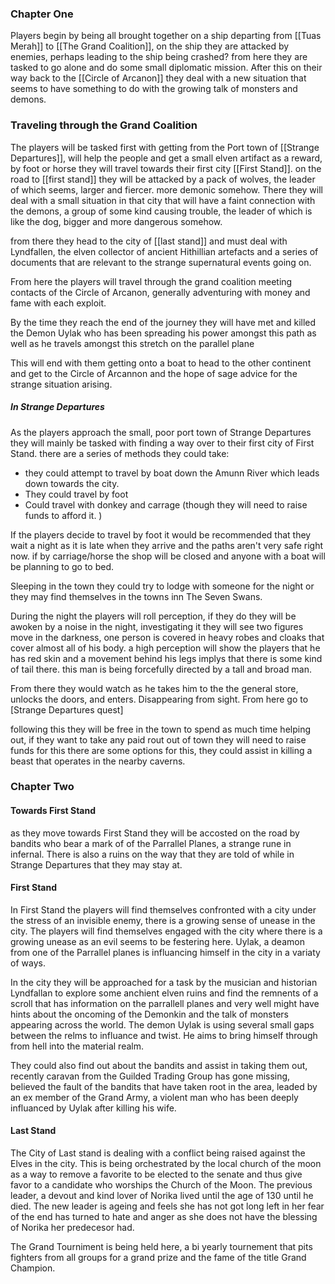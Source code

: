 ### Chapter One

Players begin by being all brought together on a ship departing from [[Tuas Merah]] to [[The Grand Coalition]], on the ship they are attacked by enemies, perhaps leading to the ship being crashed? from here they are tasked to go alone and do some small diplomatic mission. After this on their way back to the [[Circle of Arcanon]] they deal with a new situation that seems to have something to do with the growing talk of monsters and demons. 

### Traveling through the Grand Coalition

The players will be tasked first with getting from the Port town of [[Strange Departures]],  will help the people and get a small elven artifact as a reward, by foot or horse they will travel towards their first city [[First Stand]].  on the road to [[first stand]] they will be attacked by a pack of wolves, the leader of which seems, larger and fiercer. more demonic somehow. There they will deal with a small situation in that city that will have a faint connection with the demons, a group of some kind causing trouble, the leader of which is like the dog, bigger and more dangerous somehow.

from there they head to the city of [[last stand]] and must deal with Lyndfallen, the elven collector of ancient Hithillian artefacts and a series of documents that are relevant to the strange supernatural events going on. 

From here the players will travel through the grand coalition meeting contacts of the Circle of Arcanon, generally adventuring with money and fame with each exploit.  

By the time they reach the end of the journey they will have met and killed the Demon Uylak who has been spreading his power amongst this path as well as he travels amongst this stretch on the parallel plane

This will end with them getting onto a boat to head to the other continent and get to the Circle of Arcannon and the hope of sage advice for the strange situation arising.

##### *In Strange Departures*

As the players approach the small, poor port town of Strange Departures they will mainly be tasked with finding a way over to their first city of First Stand. there are a series of methods they could take:

- they could attempt to travel by boat down the Amunn River which leads down towards the city. 
- They could travel by foot 
- Could travel with donkey and carrage (though they will need to raise funds to afford it. )

If the players decide to travel by foot it would be recommended that they wait a night as it is late when they arrive and the paths aren't very safe right now. if by carriage/horse the shop will be closed and anyone with a boat will be planning to go to bed. 

Sleeping in the town they could try to lodge with someone for the night or they may find themselves in the towns inn The Seven Swans. 

During the night the players will roll perception, if they do they will be awoken by a noise in the night, investigating it they will see two figures move in the darkness, one person is covered in heavy robes and cloaks that cover almost all of his body.  a high perception will show the players that he has red skin and a movement behind his legs implys that there is some kind of tail there. this man is being forcefully directed by a tall and broad man. 

From there they would watch as he takes him to the the general store, unlocks the doors, and enters. Disappearing from sight. From here go to [Strange Departures quest] 

following this they will be free in the town to spend as much time helping out, if they want to take any paid rout out of town they will need to raise funds for this there are some options for this, they could assist in killing a beast that operates in the nearby caverns.

### Chapter Two

#### Towards First Stand

as they move towards First Stand they will be accosted on the road by bandits who bear a mark of of the Parrallel Planes, a strange rune in infernal. There is also a ruins on the way that they are told of while in Strange Departures that they may stay at. 

#### First Stand

In First Stand the players will find themselves confronted with a city under the stress of an invisible enemy, there is a growing sense of unease in the city. The players will find themselves engaged with the city where there is a growing unease as an evil seems to be festering here. Uylak, a deamon from one of the Parrallel planes is influancing himself in the city in a variaty of ways.

In the city they will be approached for a task by the musician and historian Lyndfallan to explore some anchient elven ruins and find the remnents of a scroll that has information on the parrallell planes and very well might have hints about the oncoming of the Demonkin and the talk of monsters appearing across the world. The demon Uylak is using several small gaps between the relms to influance and twist. He aims to bring himself through from hell into the material realm.

They could also find out about the bandits and assist in taking them out, recently caravan from the Guilded Trading Group has gone missing, believed the fault of the bandits that have taken root in the area, leaded by an ex member of the Grand Army, a violent man who has been deeply influanced by Uylak after killing his wife.

#### Last Stand

The City of Last stand is dealing with a conflict being raised against the Elves in the city. This is being orchestrated by the local church of the moon as a way to remove a favorite to be elected to the senate and thus give favor to a candidate who worships the Church of the Moon. The previous leader, a devout and kind lover of Norika lived until the age of 130 until he died. The new leader is ageing and feels she has not got long left in her fear of the end has turned to hate and anger as she does not have the blessing of Norika her predecesor had.

The Grand Tourniment is being held here, a bi yearly tournement that pits fighters from all groups for a grand prize and the fame of the title Grand Champion.





